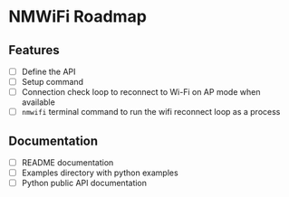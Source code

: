 # NMWiFi Roadmap

## Features

- [ ] Define the API
- [ ] Setup command
- [ ] Connection check loop to reconnect to Wi-Fi on AP mode when available
- [ ] `nmwifi` terminal command to run the wifi reconnect loop as a process

## Documentation

- [ ] README documentation
- [ ] Examples directory with python examples
- [ ] Python public API documentation
